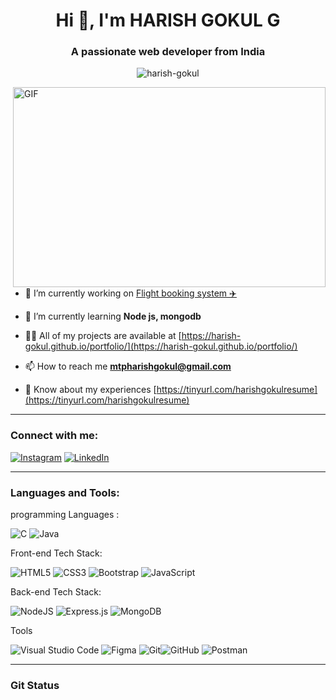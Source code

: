 <h1 align="center">Hi 👋, I'm HARISH GOKUL G</h1>
<h3 align="center">A passionate web developer from India</h3>

<p align="center"> <img src="https://komarev.com/ghpvc/?username=harish-gokul&label=Profile%20views&color=0e75b6&style=flat" alt="harish-gokul" /> </p>


<img align="right" alt="GIF" src="https://user-images.githubusercontent.com/37581959/141803278-86a2df71-ab7c-42b9-9e40-3c9f12172c38.gif" width="500" height="320" />

- 🔭 I’m currently working on [Flight booking system ✈️](https://github.com/Harish-Gokul/flight-booking-system-frontend)

- 🌱 I’m currently learning **Node js, mongodb**

- 👨‍💻 All of my projects are available at [https://harish-gokul.github.io/portfolio/](https://harish-gokul.github.io/portfolio/)

- 📫 How to reach me **mtpharishgokul@gmail.com**

- 📄 Know about my experiences [https://tinyurl.com/harishgokulresume](https://tinyurl.com/harishgokulresume)
<hr>
<h3 align="left">Connect with me:</h3>

[![Instagram](https://img.shields.io/badge/Instagram-%23E4405F.svg?logo=Instagram&logoColor=white)](https://www.instagram.com/harish.__.gokul/) [![LinkedIn](https://img.shields.io/badge/LinkedIn-%230077B5.svg?logo=linkedin&logoColor=white)](https://www.linkedin.com/in/harish-gokul-g-445962200/) 

<hr>
<p align="left">
</p>

<h3 align="left">Languages and Tools:</h3>

programming Languages :


![C](https://img.shields.io/badge/c-%2300599C.svg?style=for-the-badge&logo=c&logoColor=white) ![Java](https://img.shields.io/badge/java-%23ED8B00.svg?style=for-the-badge&logo=java&logoColor=white) 



Front-end Tech Stack:

![HTML5](https://img.shields.io/badge/html5-%23E34F26.svg?style=for-the-badge&logo=html5&logoColor=white) ![CSS3](https://img.shields.io/badge/css3-%231572B6.svg?style=for-the-badge&logo=css3&logoColor=white) ![Bootstrap](https://img.shields.io/badge/bootstrap-%23563D7C.svg?style=for-the-badge&logo=bootstrap&logoColor=white)  ![JavaScript](https://img.shields.io/badge/javascript-%23323330.svg?style=for-the-badge&logo=javascript&logoColor=%23F7DF1E)

Back-end Tech Stack:

![NodeJS](https://img.shields.io/badge/node.js-6DA55F?style=for-the-badge&logo=node.js&logoColor=white) ![Express.js](https://img.shields.io/badge/express.js-%23404d59.svg?style=for-the-badge&logo=express&logoColor=%2361DAFB) ![MongoDB](https://img.shields.io/badge/MongoDB-%234ea94b.svg?style=for-the-badge&logo=mongodb&logoColor=white)

Tools

![Visual Studio Code](https://img.shields.io/badge/Visual_Studio_Code-0078D4?style=for-the-badge&logo=visual%20studio%20code&logoColor=white) ![Figma](https://img.shields.io/badge/figma-%23F24E1E.svg?style=for-the-badge&logo=figma&logoColor=white) ![Git](https://img.shields.io/badge/GIT-E44C30?style=for-the-badge&logo=git&logoColor=white)![GitHub](https://img.shields.io/badge/GitHub-100000?style=for-the-badge&logo=github&logoColor=white) ![Postman](https://img.shields.io/badge/Postman-FF6C37?style=for-the-badge&logo=postman&logoColor=white) 
<hr>
<h3 align="left">Git Status</h3>
<div align="center"> 
    <img src="https://github-readme-stats.vercel.app/api/top-langs/?username=Harish-Gokul&theme=dark&hide_border=false&include_all_commits=true&count_private=true&layout=compact" alt="">
    <br>
    <img src="https://github-readme-stats.vercel.app/api?username=Harish-Gokul&theme=dark&hide_border=false&include_all_commits=true&count_private=true" alt="">
    <br>
    <img src="https://github-readme-streak-stats.herokuapp.com/?user=Harish-Gokul&theme=dark&hide_border=false" alt="">
</div>

